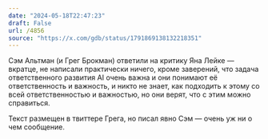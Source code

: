 ```yaml
---
date: "2024-05-18T22:47:23"
draft: False
url: /4856
source: "https://x.com/gdb/status/1791869138132218351"
---
```


Сэм Альтман (и Грег Брокман) ответили на критику Яна Лейке — вкратце, не написали практически ничего, кроме заверений, что задача ответственного развития AI очень важна и они понимают её ответственность и важность, и никто не знает, как подходить к этому со всей ответственностью и важностью, но они верят, что с этим можно справиться. 

Текст размещен в твиттере Грега, но писал явно Сэм — очень уж ни о чем сообщение.
